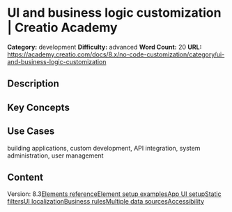 # UI and business logic customization | Creatio Academy

**Category:** development **Difficulty:** advanced **Word Count:** 20 **URL:**
https://academy.creatio.com/docs/8.x/no-code-customization/category/ui-and-business-logic-customization

## Description

## Key Concepts

## Use Cases

building applications, custom development, API integration, system
administration, user management

## Content

Version:
8.3[Elements reference](/docs/8.x/no-code-customization/customization-tools/ui-and-business-logic-customization/UI-designer)[Element setup examples](/docs/8.x/no-code-customization/category/element-setup-examples)[App UI setup](/docs/8.x/no-code-customization/category/app-ui-setup)[Static filters](/docs/8.x/no-code-customization/customization-tools/ui-and-business-logic-customization/static-filters)[UI localization](/docs/8.x/no-code-customization/customization-tools/ui-and-business-logic-customization/localize-a-freedom-ui-element)[Business rules](/docs/8.x/no-code-customization/customization-tools/ui-and-business-logic-customization/freedom-ui-business-rules)[Multiple data sources](/docs/8.x/no-code-customization/customization-tools/ui-and-business-logic-customization/multiple-data-sources)[Accessibility](/docs/8.x/no-code-customization/category/accessibility)
